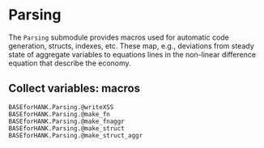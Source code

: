 # Parsing
The `Parsing` submodule provides macros used for automatic code generation, structs, indexes, etc. These map, e.g., deviations from steady state of aggregate variables to equations lines in the non-linear difference equation that describe the economy. 

## Collect variables: macros
```@docs
BASEforHANK.Parsing.@writeXSS
BASEforHANK.Parsing.@make_fn
BASEforHANK.Parsing.@make_fnaggr
BASEforHANK.Parsing.@make_struct
BASEforHANK.Parsing.@make_struct_aggr
```
